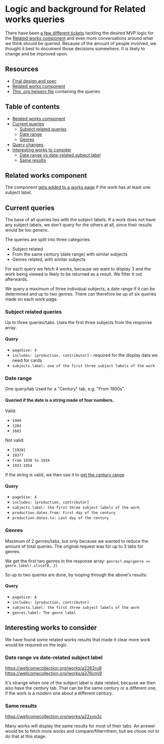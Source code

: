 # Logic and background for Related works queries

There have been [a few different tickets](https://github.com/wellcomecollection/wellcomecollection.org/milestone/78) tackling the desired MVP logic for the [Related works component](https://github.com/wellcomecollection/wellcomecollection.org/tree/main/content/webapp/components/RelatedWorks) and even more conversations around what we think should be queried. Because of the amount of people involved, we thought it best to document those decisions somewhere. It is likely to change and be improved upon.

## Resources

- [Final design and spec](https://www.figma.com/design/6ZvjrD9yhBBZSAXENc8vK4/Related-content-on-Works-pages?node-id=532-7370&p=f&m=dev)
- [Related works component](https://github.com/wellcomecollection/wellcomecollection.org/tree/main/content/webapp/components/RelatedWorks)
- [This .org helpers file](https://github.com/wellcomecollection/wellcomecollection.org/blob/main/content/webapp/components/RelatedWorks/RelatedWorks.helpers.tsx) containing the queries

## Table of contents

- [Related works component](#related-works-component)
- [Current queries](#current-queries)
  - [Subject related queries](#subject-related-queries)
  - [Date range](#date-range)
  - [Genres](#genres)
- [Query changes](#query-changes)
- [Interesting works to consider](#interesting-works-to-consider)
  - [Date range vs date-related subject label](#date-range-vs-date-related-subject-label)
  - [Same results](#same-results)

## Related works component

The component [gets added to a works page](https://github.com/wellcomecollection/wellcomecollection.org/blob/main/content/webapp/pages/works/%5BworkId%5D/index.tsx#L207) if the work has at least one subject label.

## Current queries

The base of all queries lies with the subject labels. If a work does not have any subject labels, we don't query for the others at all, since their results would be too generic.

The queries are split into three categories:

- Subject related
- From the same century (date range) with similar subjects
- Genres related, with similar subjects

For each query we fetch 4 works, because we want to display 3 and the work being viewed is likely to be returned as a result. We filter it out afterwards.

We query a maximum of three individual subjects, a date range if it can be determined and up to two genres. There can therefore be up of six queries made on each work page.

### Subject related queries

Up to three queries/tabs.
Uses the first three subjects from the response array.

#### Query

- `pageSize: 4`
- `includes: [production, contributor]` - required for the display data we need for cards
- `subjects.label: one of the first three subject labels of the work`

### Date range

One query/tab
Used for a "Century" tab, e.g. "From 1900s".

#### Queried if the date is a string made of four numbers.

Valid:

- `1999`
- `1284`
- `1683`

Not valid:

- `[1928]`
- `1937?`
- `From 1930 to 1934`
- `1933-1954`

If the string is valid, we then use it to [get the century range](https://github.com/wellcomecollection/wellcomecollection.org/blob/main/content/webapp/components/RelatedWorks/RelatedWorks.helpers.tsx#L13-L30).

#### Query

- `pageSize: 4`
- `includes: [production, contributor]`
- `subjects.label: the first three subject labels of the work`
- `production.dates.from: First day of the century`
- `production.dates.to: Last day of the century`

### Genres

Maximum of 2 genres/tabs, but only because we wanted to reduce the amount of total queries.
The original request was for up to 3 tabs for genres.

We get the first two genres in the response array:
`genres?.map(genre => genre.label).slice(0, 2)`

So up to two queries are done, by looping through the above's results:

#### Query

- `pageSize: 4`
- `includes: [production, contributor]`
- `subjects.label: the first three subject labels of the work`
- `genres.label: The genre label`

## Interesting works to consider

We have found some related works results that made it clear more work would be required on the logic.

### Date range vs date-related subject label

https://wellcomecollection.org/works/a2262ru9
https://wellcomecollection.org/works/a376cmj9

It's strange when one of the subject label is date related, because we then also have the century tab. That can be the same century or a different one, if the work is a modern one about a different century.

### Same results

https://wellcomecollection.org/works/a22xvp3c

Many works will display the same results for most of their tabs. An answer would be to fetch more works and compare/filternthem, but we chose not to do that at this stage.
